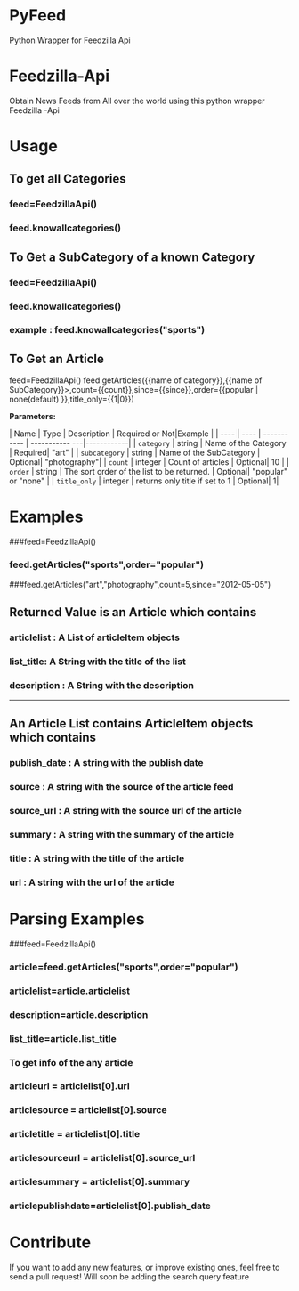 PyFeed
======

Python Wrapper for Feedzilla Api

Feedzilla-Api
=====

Obtain News Feeds from All over the world using this python wrapper Feedzilla -Api

Usage
==========
## To get all Categories

### feed=FeedzillaApi()
### feed.knowallcategories()

## To Get a SubCategory of a known Category
### feed=FeedzillaApi()
### feed.knowallcategories(<name of the Category>)
### example : feed.knowallcategories("sports")


## To Get an Article
feed=FeedzillaApi()
feed.getArticles({{name of category}},{{name of SubCategory}}>,count={{count}},since={{since}},order={{popular | none(default) }},title_only={{1|0}})

**Parameters:**

| Name | Type | Description | Required or Not|Example     |
| ---- | ---- | ----------- | ----------- ---|------------|
| `category` | string | Name of the Category | Required| "art" |
| `subcategory` | string | Name of the SubCategory | Optional| "photography"|
| `count` | integer | Count of articles | Optional| 10 |
| `order` | string | The sort order of the list to be returned. | Optional| "popular" or "none"  |
| `title_only` | integer | returns only title if set to 1 | Optional| 1|


Examples
==========
###feed=FeedzillaApi()
### feed.getArticles("sports",order="popular")
###feed.getArticles("art","photography",count=5,since="2012-05-05")

## Returned Value is an Article which contains
### articlelist : A List of articleItem objects
### list_title: A String with the title of the list
### description : A String with the description 
--------
## An Article List contains ArticleItem objects which contains
### publish_date : A string with the publish date
### source : A string with the source of the article feed
### source_url : A string with the source url of the article
### summary : A string with the summary of the article
### title : A string with the title of the article
### url : A string with the url of the article

Parsing Examples
========
###feed=FeedzillaApi()
### article=feed.getArticles("sports",order="popular")
### articlelist=article.articlelist
### description=article.description
### list_title=article.list_title

### To get info of the any article
### articleurl = articlelist[0].url
### articlesource = articlelist[0].source
### articletitle = articlelist[0].title
### articlesourceurl = articlelist[0].source_url
### articlesummary = articlelist[0].summary
### articlepublishdate=articlelist[0].publish_date

Contribute
========

If you want to add any new features, or improve existing ones, feel free to send a pull request!
Will soon be adding the search query feature
